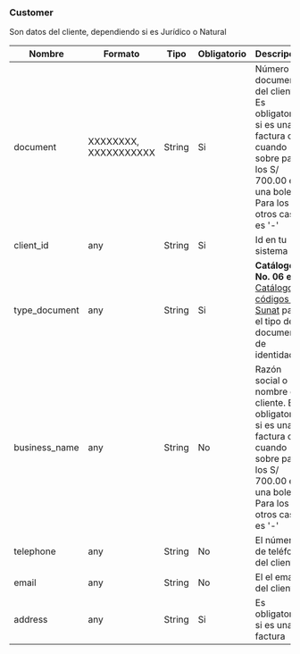 ### Customer
Son datos del cliente, dependiendo si es Jurídico o Natural

Nombre | Formato | Tipo | Obligatorio | Descripcion 
------------ | ------------- | ------------- | ------------- | -------------
document | XXXXXXXX, XXXXXXXXXXX | String | Si | Número de documento del cliente. Es obligatorio si es una factura o cuando sobre pasa los S/ 700.00 en una boleta, Para los otros casos es '-'
client_id | any| String | Si | Id en tu sistema
type_document | any| String | Si | **Catálogo No. 06 en el** [Catálogo de códigos de Sunat](catalogo-de-codigos.pdf) para el tipo de documentos de identidad. 
business_name | any| String | No | Razón social o nombre del cliente. Es obligatorio si es una factura o cuando sobre pasa los S/ 700.00 en una boleta, Para los otros casos es '-'
telephone | any| String | No | El número de teléfono del cliente
email | any| String | No | El el email del cliente
address | any| String | Si | Es obligatorio si es una factura

